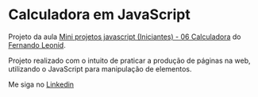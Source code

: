 ﻿# Calculadora em JavaScript

Projeto da aula <a href="https://www.youtube.com/watch?v=oRZQ5EZOrQk">Mini projetos javascript (Iniciantes) - 06 Calculadora</a> do <a href="https://github.com/fernandoleonid">Fernando Leonid</a>.

Projeto realizado com o intuito de praticar a produção de páginas na web, utilizando o JavaScript para manipulação de elementos.

Me siga no <a href="https://www.linkedin.com/in/jose-de-souza/">Linkedin</a>